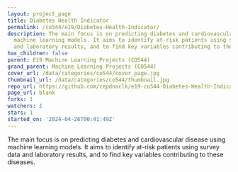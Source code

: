 ```yaml
---
layout: project_page
title: Diabetes Health Indicator
permalink: /co544/e19/Diabetes-Health-Indicator/
description: The main focus is on predicting diabetes and cardiovascular disease using
  machine learning models. It aims to identify at-risk patients using survey data
  and laboratory results, and to find key variables contributing to these diseases.
has_children: false
parent: E19 Machine Learning Projects (CO544)
grand_parent: Machine Learning Projects (CO544)
cover_url: /data/categories/co544/cover_page.jpg
thumbnail_url: /data/categories/co544/thumbnail.jpg
repo_url: https://github.com/cepdnaclk/e19-co544-Diabetes-Health-Indicator
page_url: blank
forks: 1
watchers: 1
stars: 1
started_on: '2024-04-26T00:41:49Z'
---
```


The main focus is on predicting diabetes and cardiovascular disease using machine learning models. It aims to identify at-risk patients using survey data and laboratory results, and to find key variables contributing to these diseases.